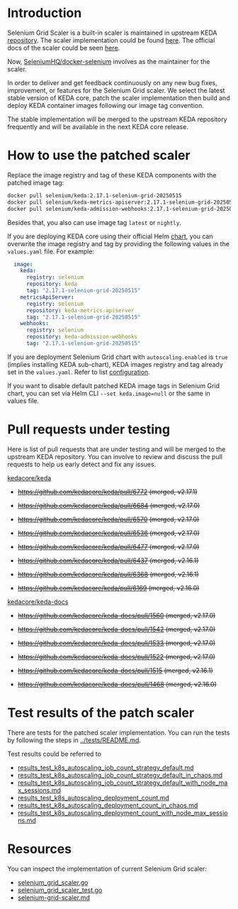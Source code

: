 # Introduction

Selenium Grid Scaler is a built-in scaler is maintained in upstream KEDA [repository](https://github.com/kedacore/keda). The scaler implementation could be found [here](https://github.com/kedacore/keda/blob/main/pkg/scalers/selenium_grid_scaler.go). The official docs of the scaler could be seen [here](https://keda.sh/docs/latest/scalers/selenium-grid-scaler/).

Now, [SeleniumHQ/docker-selenium](https://github.com/SeleniumHQ/docker-selenium) involves as the maintainer for the scaler.

In order to deliver and get feedback continuously on any new bug fixes, improvement, or features for the Selenium Grid scaler. We select the latest stable version of KEDA core, patch the scaler implementation then build and deploy KEDA container images following our image tag convention.

The stable implementation will be merged to the upstream KEDA repository frequently and will be available in the next KEDA core release.

# How to use the patched scaler

Replace the image registry and tag of these KEDA components with the patched image tag:

```bash
docker pull selenium/keda:2.17.1-selenium-grid-20250515
docker pull selenium/keda-metrics-apiserver:2.17.1-selenium-grid-20250515
docker pull selenium/keda-admission-webhooks:2.17.1-selenium-grid-20250515
```

Besides that, you also can use image tag `latest` or `nightly`.

If you are deploying KEDA core using their official Helm [chart](https://github.com/kedacore/charts), you can overwrite the image registry and tag by providing the following values in the `values.yaml` file. For example:

```yaml
  image:
    keda:
      registry: selenium
      repository: keda
      tag: "2.17.1-selenium-grid-20250515"
    metricsApiServer:
      registry: selenium
      repository: keda-metrics-apiserver
      tag: "2.17.1-selenium-grid-20250515"
    webhooks:
      registry: selenium
      repository: keda-admission-webhooks
      tag: "2.17.1-selenium-grid-20250515"
```

If you are deployment Selenium Grid chart with `autoscaling.enabled` is `true` (implies installing KEDA sub-chart), KEDA images registry and tag already set in the `values.yaml`. Refer to list [configuration](../charts/selenium-grid/CONFIGURATION.md).

If you want to disable default patched KEDA image tags in Selenium Grid chart, you can set via Helm CLI `--set keda.image=null` or the same in values file.

# Pull requests under testing

Here is list of pull requests that are under testing and will be merged to the upstream KEDA repository.
You can involve to review and discuss the pull requests to help us early detect and fix any issues.

[kedacore/keda](https://github.com/kedacore/keda)

- ~~https://github.com/kedacore/keda/pull/6772 (merged, v2.17.1)~~

- ~~https://github.com/kedacore/keda/pull/6684 (merged, v2.17.0)~~

- ~~https://github.com/kedacore/keda/pull/6570 (merged, v2.17.0)~~

- ~~https://github.com/kedacore/keda/pull/6536 (merged, v2.17.0)~~

- ~~https://github.com/kedacore/keda/pull/6477 (merged, v2.17.0)~~

- ~~https://github.com/kedacore/keda/pull/6437 (merged, v2.16.1)~~

- ~~https://github.com/kedacore/keda/pull/6368 (merged, v2.16.1)~~

- ~~https://github.com/kedacore/keda/pull/6169 (merged, v2.16.0)~~

[kedacore/keda-docs](https://github.com/kedacore/keda-docs)

- ~~https://github.com/kedacore/keda-docs/pull/1560 (merged, v2.17.0)~~

- ~~https://github.com/kedacore/keda-docs/pull/1542 (merged, v2.17.0)~~

- ~~https://github.com/kedacore/keda-docs/pull/1533 (merged, v2.17.0)~~

- ~~https://github.com/kedacore/keda-docs/pull/1522 (merged, v2.17.0)~~

- ~~https://github.com/kedacore/keda-docs/pull/1515 (merged, v2.16.1)~~

- ~~https://github.com/kedacore/keda-docs/pull/1468 (merged, v2.16.0)~~

# Test results of the patch scaler

There are tests for the patched scaler implementation. You can run the tests by following the steps in [../tests/README.md](../tests/README.md).

Test results could be referred to

- [results_test_k8s_autoscaling_job_count_strategy_default.md](./results_test_k8s_autoscaling_job_count_strategy_default.md)
- [results_test_k8s_autoscaling_job_count_strategy_default_in_chaos.md](./results_test_k8s_autoscaling_job_count_strategy_default_in_chaos.md)
- [results_test_k8s_autoscaling_job_count_strategy_default_with_node_max_sessions.md](./results_test_k8s_autoscaling_job_count_strategy_default_with_node_max_sessions.md)
- [results_test_k8s_autoscaling_deployment_count.md](./results_test_k8s_autoscaling_deployment_count.md)
- [results_test_k8s_autoscaling_deployment_count_in_chaos.md](./results_test_k8s_autoscaling_deployment_count_in_chaos.md)
- [results_test_k8s_autoscaling_deployment_count_with_node_max_sessions.md](./results_test_k8s_autoscaling_deployment_count_with_node_max_sessions.md)

# Resources

You can inspect the implementation of current Selenium Grid scaler:

- [selenium_grid_scaler.go](./scalers/selenium_grid_scaler.go)
- [selenium_grid_scaler_test.go](./scalers/selenium_grid_scaler_test.go)
- [selenium-grid-scaler.md](./scalers/selenium-grid-scaler.md)
